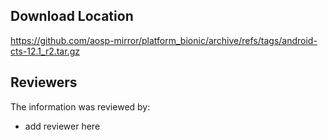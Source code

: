 ## Download Location

https://github.com/aosp-mirror/platform_bionic/archive/refs/tags/android-cts-12.1_r2.tar.gz

## Reviewers

The information was reviewed by:

* add reviewer here